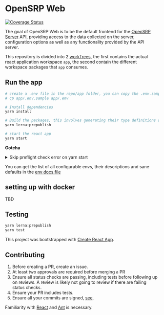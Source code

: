 # OpenSRP Web

[![Coverage Status](https://coveralls.io/repos/github/OpenSRP/web/badge.svg?branch=master)](https://coveralls.io/github/OpenSRP/web?branch=master)

The goal of OpenSRP Web is to be the default frontend for the [OpenSRP Server](https://github.com/OpenSRP/opensrp-server-core) API, providing access to
the data collected on the server, configuration options as well as any
functionality provided by the API server.

This repository is divided into 2 [workTrees](https://yarnpkg.com/features/workspaces), the first contains the actual react application workspace `app`, the second contain the different workspace packages that `app` consumes.

## Run the app

```sh
# create a .env file in the repo/app folder, you can copy the .env.sample and then override its values
# cp app/.env.sample app/.env

# Install dependencies
yarn install

# Build the packages, this involves generating their type definitions and transpiling using babel to cjs
yarn lerna:prepublish

# start the react app
yarn start
```

**Gotcha**

<details>
  <summary>Skip preflight check error on yarn start</summary>
  
  ** Error: ** 
  If you would prefer to ignore this check, add SKIP_PREFLIGHT_CHECK=true to an .env file in your project.
  That will permanently disable this message but you might encounter other issues.

  ** Fix **
  Make sure you have added the .env file in the app folder, and has the SKIP_PREFLIGHT_CHECK=true env

</details>

You can get the list of all configurable envs, their descriptions and sane defaults in the [env docs file](docs/env.md)

## setting up with docker

TBD

## Testing

```sh
yarn lerna:prepublish
yarn test
```

This project was bootstrapped with [Create React App](https://github.com/facebook/create-react-app).

## Contributing

1. Before creating a PR, create an issue.
2. At least two approvals are required before merging a PR
3. Ensure all status checks are passing, including tests before following up on reviews. A review is likely not going to review if there are failing status checks.
4. Ensure your PR includes tests.
5. Ensure all your commits are signed, [see](https://docs.github.com/en/github/authenticating-to-github/signing-commits).

Familiarity with [React](https://reactjs.org/) and [Ant](https://ant.design/docs/react/introduce) is necessary.
